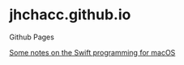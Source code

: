 # jhchacc.github.io
Github Pages

[Some notes on the Swift programming for macOS](./swift/MacOS.md)
